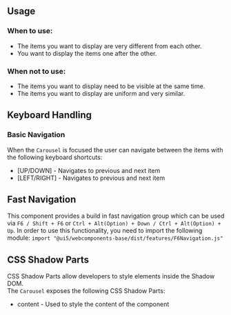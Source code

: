 ## Usage

### When to use:

- The items you want to display are very different from each other.
- You want to display the items one after the other.

### When not to use:

- The items you want to display need to be visible at the same time.
- The items you want to display are uniform and very similar.

## Keyboard Handling

### Basic Navigation

When the `Carousel` is focused the user can navigate between the items with the following keyboard shortcuts:

- \[UP/DOWN\] - Navigates to previous and next item
- \[LEFT/RIGHT\] - Navigates to previous and next item

## Fast Navigation

This component provides a build in fast navigation group which can be used via `F6 / Shift + F6` or `Ctrl + Alt(Option) + Down / Ctrl + Alt(Option) + Up`. In order to use this functionality, you need to import the following module: `import "@ui5/webcomponents-base/dist/features/F6Navigation.js"`

## CSS Shadow Parts

<ui5-link target="_blank" href="https://developer.mozilla.org/en-US/docs/Web/CSS/::part">CSS Shadow Parts</ui5-link> allow developers to style elements inside the Shadow DOM.  
The `Carousel` exposes the following CSS Shadow Parts:

- content - Used to style the content of the component
